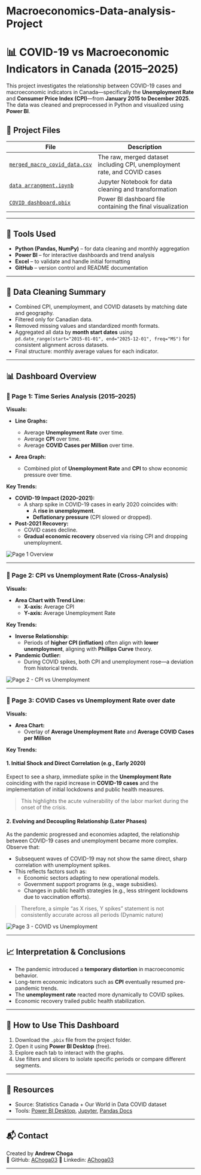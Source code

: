 # Macroeconomics-Data-analysis-Project
# 📊 COVID-19 vs Macroeconomic Indicators in Canada (2015–2025)

This project investigates the relationship between COVID-19 cases and macroeconomic indicators in Canada—specifically the **Unemployment Rate** and **Consumer Price Index (CPI)**—from **January 2015 to December 2025**. The data was cleaned and preprocessed in Python and visualized using **Power BI**.

## 📁 Project Files

| File | Description |
|------|-------------|
| [`merged_macro_covid_data.csv`](./Final_macro_covid_data_corrected.csv) | The raw, merged dataset including CPI, unemployment rate, and COVID cases |
| [`data arrangment.ipynb`](./data%20arrangment%20(2).ipynb) | Jupyter Notebook for data cleaning and transformation |
| [`COVID dashboard.pbix`](./COVID%20dashboard.pbix) | Power BI dashboard file containing the final visualization |

---

## 🔧 Tools Used

- **Python (Pandas, NumPy)** – for data cleaning and monthly aggregation
- **Power BI** – for interactive dashboards and trend analysis
- **Excel** – to validate and handle initial formatting
- **GitHub** – version control and README documentation

---

## 🧼 Data Cleaning Summary

- Combined CPI, unemployment, and COVID datasets by matching date and geography.
- Filtered only for Canadian data.
- Removed missing values and standardized month formats.
- Aggregated all data by **month start dates** using `pd.date_range(start="2015-01-01", end="2025-12-01", freq="MS")` for consistent alignment across datasets.
- Final structure: monthly average values for each indicator.

---

## 📊 Dashboard Overview

### 🔹 Page 1: Time Series Analysis (2015–2025)

**Visuals:**

- **Line Graphs:**
  - Average **Unemployment Rate** over time.
  - Average **CPI** over time.
  - Average **COVID Cases per Million** over time.

- **Area Graph:**
  - Combined plot of **Unemployment Rate** and **CPI** to show economic pressure over time.

**Key Trends:**

- **COVID-19 Impact (2020–2021):**
  - A sharp spike in COVID-19 cases in early 2020 coincides with:
    - A **rise in unemployment**.
    - **Deflationary pressure** (CPI slowed or dropped).
- **Post-2021 Recovery:**
  - COVID cases decline.
  - **Gradual economic recovery** observed via rising CPI and dropping unemployment.

![Page 1 Overview](./Pics/page1.png)

---

### 🔹 Page 2: CPI vs Unemployment Rate (Cross-Analysis)

**Visuals:**

- **Area Chart with Trend Line:**
  - **X-axis:** Average CPI
  - **Y-axis:** Average Unemployment Rate

**Key Trends:**

- **Inverse Relationship:**
  - Periods of **higher CPI (inflation)** often align with **lower unemployment**, aligning with **Phillips Curve** theory.
- **Pandemic Outlier:**
  - During COVID spikes, both CPI and unemployment rose—a deviation from historical trends.

![Page 2 - CPI vs Unemployment](./Pics/unemp-cpi.png)

---

### 🔹 Page 3: COVID Cases vs Unemployment Rate over date

**Visuals:**

- **Area Chart:**
  - Overlay of **Average Unemployment Rate** and **Average COVID Cases per Million**

**Key Trends:**

#### 1. **Initial Shock and Direct Correlation (e.g., Early 2020)**  
Expect to see a sharp, immediate spike in the **Unemployment Rate** coinciding with the rapid increase in **COVID-19 cases** and the implementation of initial lockdowns and public health measures.  
> This highlights the acute vulnerability of the labor market during the onset of the crisis.

#### 2. **Evolving and Decoupling Relationship (Later Phases)**  
As the pandemic progressed and economies adapted, the relationship between COVID-19 cases and unemployment became more complex. Observe that:

- Subsequent waves of COVID-19 may not show the same direct, sharp correlation with unemployment spikes.
- This reflects factors such as:
  - Economic sectors adapting to new operational models.
  - Government support programs (e.g., wage subsidies).
  - Changes in public health strategies (e.g., less stringent lockdowns due to vaccination efforts).

> Therefore, a simple “as X rises, Y spikes” statement is not consistently accurate across all periods (Dynamic nature)

![Page 3 - COVID vs Unemployment](./Pics/unemp-covid-date.png)

---

## 📈 Interpretation & Conclusions

- The pandemic introduced a **temporary distortion** in macroeconomic behavior.
- Long-term economic indicators such as **CPI** eventually resumed pre-pandemic trends.
- The **unemployment rate** reacted more dynamically to COVID spikes.
- Economic recovery trailed public health stabilization.

---

## 🚀 How to Use This Dashboard

1. Download the `.pbix` file from the project folder.
2. Open it using **Power BI Desktop** (free).
3. Explore each tab to interact with the graphs.
4. Use filters and slicers to isolate specific periods or compare different segments.

---

## 📎 Resources

- Source: Statistics Canada + Our World in Data COVID dataset
- Tools: [Power BI Desktop](https://powerbi.microsoft.com/), [Jupyter](https://jupyter.org/), [Pandas Docs](https://pandas.pydata.org/docs/)

---

## 📬 Contact

Created by **Andrew Choga**  
🔗 GitHub: [AChoga03](https://github.com/AChoga03)
📧 Linkedin: [AChoga03]([https://github.com/AChoga03](https://www.linkedin.com/in/andrew-choga/))

---


